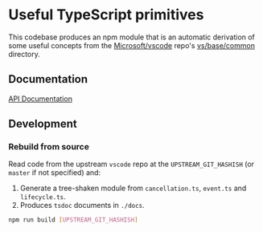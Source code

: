 # Useful TypeScript primitives

This codebase produces an npm module that is an automatic derivation of some useful concepts from the [Microsoft/vscode](https://github.com/Microsoft/vscode) repo's [vs/base/common](https://github.com/Microsoft/vscode/tree/master/src/vs/base/common) directory.

## Documentation

[API Documentation](./docs)

## Development

### Rebuild from source

Read code from the upstream `vscode` repo at the `UPSTREAM_GIT_HASHISH` (or `master` if not specified) and:

1. Generate a tree-shaken module from `cancellation.ts`, `event.ts` and `lifecycle.ts`.
2. Produces `tsdoc` documents in `./docs`.

```sh
npm run build [UPSTREAM_GIT_HASHISH]
```
